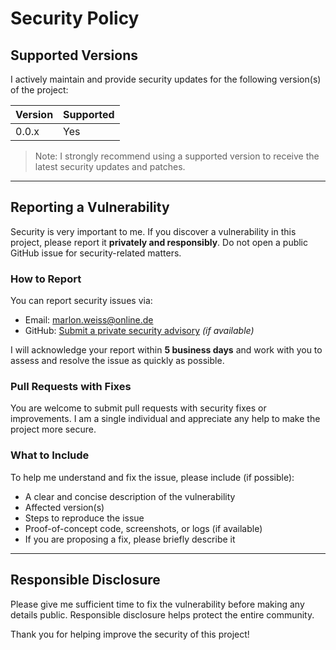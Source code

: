 # Security Policy

## Supported Versions

I actively maintain and provide security updates for the following version(s) of the project:

| Version | Supported |
| ------- | --------- |
| 0.0.x   | Yes       |

> Note: I strongly recommend using a supported version to receive the latest security updates and patches.

---

## Reporting a Vulnerability

Security is very important to me. If you discover a vulnerability in this project, please report it **privately and responsibly**. Do not open a public GitHub issue for security-related matters.

### How to Report

You can report security issues via:

- Email: [marlon.weiss@online.de](mailto:marlon.weiss@online.de)  
- GitHub: [Submit a private security advisory](https://github.com/YOUR-USERNAME/YOUR-REPO/security/advisories) *(if available)*

I will acknowledge your report within **5 business days** and work with you to assess and resolve the issue as quickly as possible.

### Pull Requests with Fixes

You are welcome to submit pull requests with security fixes or improvements. I am a single individual and appreciate any help to make the project more secure.

### What to Include

To help me understand and fix the issue, please include (if possible):

- A clear and concise description of the vulnerability  
- Affected version(s)  
- Steps to reproduce the issue  
- Proof-of-concept code, screenshots, or logs (if available)  
- If you are proposing a fix, please briefly describe it

---

## Responsible Disclosure

Please give me sufficient time to fix the vulnerability before making any details public. Responsible disclosure helps protect the entire community.

Thank you for helping improve the security of this project!
